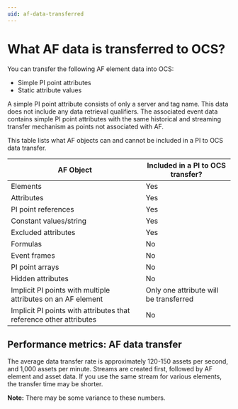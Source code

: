 ```yaml
---
uid: af-data-transferred
---
```


# What AF data is transferred to OCS?

You can transfer the following AF element data into OCS:

* Simple PI point attributes
* Static attribute values

A simple PI point attribute consists of only a server and tag name. This data does not include any data retrieval qualifiers. The associated event data contains simple PI point attributes with the same historical and streaming transfer mechanism as points not associated with AF. 

This table lists what AF objects can and cannot be included in a PI to OCS data transfer.

| AF Object                                                    | Included in a PI to OCS transfer?      |
| ------------------------------------------------------------ | -------------------------------------- |
| Elements                                                     | Yes                                    |
| Attributes                                                   | Yes                                    |
| PI point references                                          | Yes                                    |
| Constant values/string                                       | Yes                                    |
| Excluded attributes                                          | Yes                                    |
| Formulas                                                     | No                                     |
| Event frames                                                 | No                                     |
| PI point arrays                                              | No                                     |
| Hidden attributes                                            | No                                     |
| Implicit PI points with multiple attributes on an AF element | Only one attribute will be transferred |
| Implicit PI points with attributes that reference other attributes | No                                     |

## Performance metrics: AF data transfer

The average data transfer rate is approximately 120-150 assets per second, and 1,000 assets per minute. Streams are created first, followed by AF element and asset data. If you use the same stream for various elements, the transfer time may be shorter.

**Note:** There may be some variance to these numbers.
